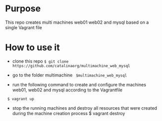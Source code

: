 # Purpose
This repo creates multi machines web01 web02 and mysql based on a single Vagrant file

# How to use it
* clone this repo
`$ git clone https://github.com/catalinaorg/multimachine_web_mysql`

* go to the folder multimachine
` $multimachine_web_mysql`

* run the following command to create and configure the machines web01, web02 and mysql according to the Vagrantfile

` $ vagrant up`

* stop the running machines and destroy all resources that were created during the machine creation process
$ vagrant destroy
